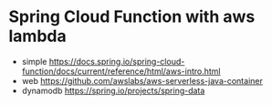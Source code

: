 # Spring Cloud Function with aws lambda

* simple
  https://docs.spring.io/spring-cloud-function/docs/current/reference/html/aws-intro.html
* web
  https://github.com/awslabs/aws-serverless-java-container
* dynamodb
  https://spring.io/projects/spring-data
